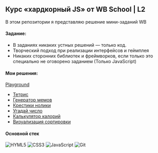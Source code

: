 ## Курс «хардкорный JS» от WB School | L2

В этом репозитории я представляю решение мини-заданий WB

#### Задание:
* В заданиях никаких устных решений — только код. 
* Творческий подход при реализации интерфейсов и геймплея
* Никаких сторонних библиотек и фреймворков, если только это специально не оговорено заданием (Только JavaScript)

#### Мои решения:
<a  href="https://doctorspace.github.io/wb-school-l2/">Playground</a>

* <a href="https://doctorspace.github.io/wb-school-l2/Tetris/src/index.html">Тетрис</a>
* <a href="https://doctorspace.github.io/wb-school-l2/Meme-generator/src/index.html">Генератор мемов</a>
* <a href="https://doctorspace.github.io/wb-school-l2/TicTacToe/src/index.html">Крестики нолики</a>
* <a href="https://doctorspace.github.io/wb-school-l2/Guess-The-Number/src/index.html">Угадай число</a>
* <a href="https://doctorspace.github.io/wb-school-l2/Calorie-Сalculator/src/index.html">Калькулятор калорий</a>
* <a href="https://doctorspace.github.io/wb-school-l2/#">Визуализация сортировки</a>

#### Основной стек
![HYML5](https://img.shields.io/badge/HTML5-191933?style=for-the-badge&logo=html5&logoColor=white) 
![CSS3](https://img.shields.io/badge/CSS3-191933?style=for-the-badge&logo=css3&logoColor=white)
![JavaScript](https://img.shields.io/badge/JavaScript-191933?style=for-the-badge&logo=javascript&logoColor=F7DF1E)
![Git](https://img.shields.io/badge/GIT-191933?style=for-the-badge&logo=git&logoColor=white)
